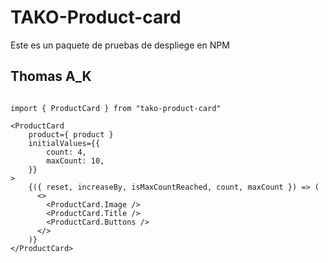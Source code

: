 # TAKO-Product-card

Este es un paquete de pruebas de despliege en NPM

## Thomas A_K

```tsx

import { ProductCard } from "tako-product-card"

<ProductCard
    product={ product }
    initialValues={{
        count: 4,
        maxCount: 10,
    }}
>
    {({ reset, increaseBy, isMaxCountReached, count, maxCount }) => (
      <>
        <ProductCard.Image />
        <ProductCard.Title />
        <ProductCard.Buttons />
      </>
    )}
</ProductCard>
```
